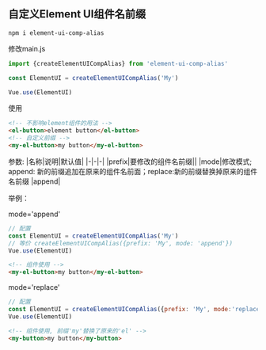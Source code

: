 ## 自定义Element UI组件名前缀

```
npm i element-ui-comp-alias
```

修改main.js
```js
import {createElementUICompAlias} from 'element-ui-comp-alias'

const ElementUI = createElementUICompAlias('My')

Vue.use(ElementUI)
```

使用
```html
<!-- 不影响element组件的用法 -->
<el-button>element button</el-button>
<!-- 自定义前缀 -->
<my-el-button>my button</my-el-button>
```

参数:
|名称|说明|默认值|
|-|-|-|
|prefix|要修改的组件名前缀||
|mode|修改模式; append: 新的前缀追加在原来的组件名前面；replace:新的前缀替换掉原来的组件名前缀 |append|

举例：

mode='append'
```js
// 配置
const ElementUI = createElementUICompAlias('My')
// 等价 createElementUICompAlias({prefix: 'My', mode: 'append'})
Vue.use(ElementUI)
```
```html
<!-- 组件使用 -->
<my-el-button>my button</my-el-button>
```

mode='replace'
```js
// 配置
const ElementUI = createElementUICompAlias({prefix: 'My', mode:'replace'})
Vue.use(ElementUI)
```

```html
<!-- 组件使用, 前缀'my'替换了原来的'el' -->
<my-button>my button</my-button>
```